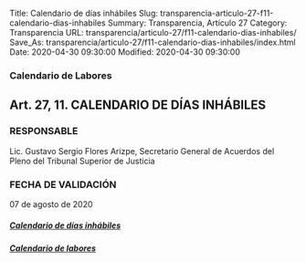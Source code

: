 Title: Calendario de días inhábiles
Slug: transparencia-articulo-27-f11-calendario-dias-inhabiles
Summary: Transparencia, Artículo 27
Category: Transparencia
URL: transparencia/articulo-27/f11-calendario-dias-inhabiles/
Save_As: transparencia/articulo-27/f11-calendario-dias-inhabiles/index.html
Date: 2020-04-30 09:30:00
Modified: 2020-04-30 09:30:00


### Calendario de Labores


## Art. 27, 11. CALENDARIO DE DÍAS INHÁBILES

### RESPONSABLE

Lic. Gustavo Sergio Flores Arizpe, Secretario General de Acuerdos del Pleno del Tribunal Superior de Justicia

### FECHA DE VALIDACIÓN

07 de agosto de 2020

##### [Calendario de días inhábiles](https://www.dropbox.com/s/957v1gcdwisbj8o/Calendario%20d%C3%ADas%20Inh%C3%A1biles%202020.pdf?dl=0)

##### [Calendario de labores](https://www.pjecz.gob.mx/consultas/calendario-de-labores/)


